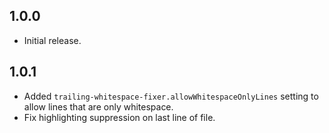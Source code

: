 ## 1.0.0
- Initial release.

## 1.0.1
- Added `trailing-whitespace-fixer.allowWhitespaceOnlyLines` setting to allow lines that are only whitespace.
- Fix highlighting suppression on last line of file.
